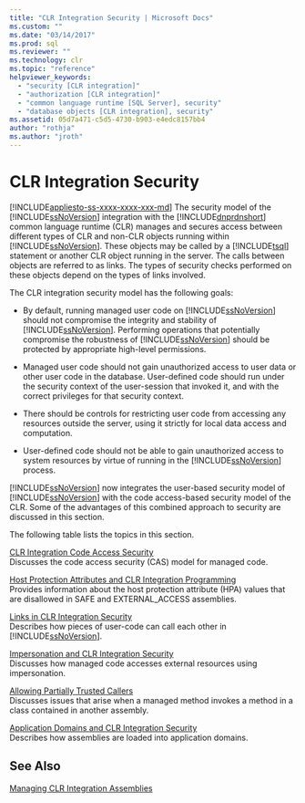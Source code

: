 ```yaml
---
title: "CLR Integration Security | Microsoft Docs"
ms.custom: ""
ms.date: "03/14/2017"
ms.prod: sql
ms.reviewer: ""
ms.technology: clr
ms.topic: "reference"
helpviewer_keywords: 
  - "security [CLR integration]"
  - "authorization [CLR integration]"
  - "common language runtime [SQL Server], security"
  - "database objects [CLR integration], security"
ms.assetid: 05d7a471-c5d5-4730-b903-e4edc8157bb4
author: "rothja"
ms.author: "jroth"
---
```


# CLR Integration Security

[!INCLUDE[appliesto-ss-xxxx-xxxx-xxx-md](../../../includes/appliesto-ss-xxxx-xxxx-xxx-md.md)]
  The security model of the [!INCLUDE[ssNoVersion](../../../includes/ssnoversion-md.md)] integration with the [!INCLUDE[dnprdnshort](../../../includes/dnprdnshort-md.md)] common language runtime (CLR) manages and secures access between different types of CLR and non-CLR objects running within [!INCLUDE[ssNoVersion](../../../includes/ssnoversion-md.md)]. These objects may be called by a [!INCLUDE[tsql](../../../includes/tsql-md.md)] statement or another CLR object running in the server. The calls between objects are referred to as links. The types of security checks performed on these objects depend on the types of links involved.  
  
 The CLR integration security model has the following goals:  
  
-   By default, running managed user code on [!INCLUDE[ssNoVersion](../../../includes/ssnoversion-md.md)] should not compromise the integrity and stability of [!INCLUDE[ssNoVersion](../../../includes/ssnoversion-md.md)]. Performing operations that potentially compromise the robustness of [!INCLUDE[ssNoVersion](../../../includes/ssnoversion-md.md)] should be protected by appropriate high-level permissions.  
  
-   Managed user code should not gain unauthorized access to user data or other user code in the database. User-defined code should run under the security context of the user-session that invoked it, and with the correct privileges for that security context.  
  
-   There should be controls for restricting user code from accessing any resources outside the server, using it strictly for local data access and computation.  
  
-   User-defined code should not be able to gain unauthorized access to system resources by virtue of running in the [!INCLUDE[ssNoVersion](../../../includes/ssnoversion-md.md)] process.  
  
 [!INCLUDE[ssNoVersion](../../../includes/ssnoversion-md.md)] now integrates the user-based security model of [!INCLUDE[ssNoVersion](../../../includes/ssnoversion-md.md)] with the code access-based security model of the CLR. Some of the advantages of this combined approach to security are discussed in this section.  
  
 The following table lists the topics in this section.  
  
 [CLR Integration Code Access Security](../../../relational-databases/clr-integration/security/clr-integration-code-access-security.md)  
 Discusses the code access security (CAS) model for managed code.  
  
 [Host Protection Attributes and CLR Integration Programming](../../../relational-databases/clr-integration-security-host-protection-attributes/host-protection-attributes-and-clr-integration-programming.md)  
 Provides information about the host protection attribute (HPA) values that are disallowed in SAFE and EXTERNAL_ACCESS assemblies.  
  
 [Links in CLR Integration Security](https://msdn.microsoft.com/library/168efd01-d12e-4bdf-a1b3-0b5c76474eaf)  
 Describes how pieces of user-code can call each other in [!INCLUDE[ssNoVersion](../../../includes/ssnoversion-md.md)].  
  
 [Impersonation and CLR Integration Security](https://msdn.microsoft.com/library/1495a7af-2248-4cee-afdb-9269fb3a7774)  
 Discusses how managed code accesses external resources using impersonation.  
  
 [Allowing Partially Trusted Callers](https://msdn.microsoft.com/library/20b0248f-36da-4fc3-97d2-3789fcf6e084)  
 Discusses issues that arise when a managed method invokes a method in a class contained in another assembly.  
  
 [Application Domains and CLR Integration Security](/sql/database-engine/dev-guide/allowing-partially-trusted-callers?view=sql-server-2014)  
 Describes how assemblies are loaded into application domains.  
  
## See Also  
 [Managing CLR Integration Assemblies](../../../relational-databases/clr-integration/assemblies/managing-clr-integration-assemblies.md)  
  
  
